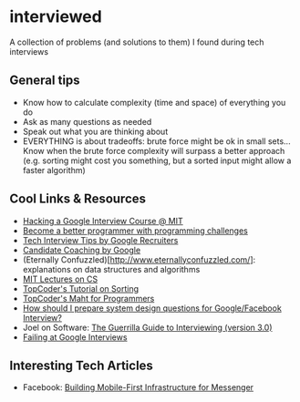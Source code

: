 # interviewed

A collection of problems (and solutions to them) I found during tech interviews

## General tips

- Know how to calculate complexity (time and space) of everything you do
- Ask as many questions as needed
- Speak out what you are thinking about
- EVERYTHING is about tradeoffs: brute force might be ok in small sets... Know when the brute force complexity will surpass a better approach (e.g. sorting might cost you something, but a sorted input might allow a faster algorithm)

## Cool Links & Resources

- [Hacking a Google Interview Course @ MIT](http://courses.csail.mit.edu/iap/interview)
- [Become a better programmer with programming challenges](http://macgyverdev.blogspot.se/2014/04/become-better-programmer-with.html)
- [Tech Interview Tips by Google Recruiters](https://www.google.com/about/careers/lifeatgoogle/hangouts-on-air-google-recruiters-share-technical-interview-tips.html)
- [Candidate Coaching by Google](http://www.youtube.com/watch?v=oWbUtlUhwa8)
- (Eternally Confuzzled)[http://www.eternallyconfuzzled.com/]: explanations on data structures and algorithms
- [MIT Lectures on CS](http://ocw.mit.edu/courses/electrical-engineering-and-computer-science/6-046j-introduction-to-algorithms-sma-5503-fall-2005/video-lectures)
- [TopCoder's Tutorial on Sorting](http://community.topcoder.com/tc?module=Static&d1=tutorials&d2=sorting)
- [TopCoder's Maht for Programmers](http://community.topcoder.com/tc?module=Static&d1=tutorials&d2=math_for_topcoders)
- [How should I prepare system design questions for Google/Facebook Interview?](http://www.quora.com/How-should-I-prepare-system-design-questions-for-Google-Facebook-Interview)
- Joel on Software: [The Guerrilla Guide to Interviewing (version 3.0)](http://www.joelonsoftware.com/articles/GuerrillaInterviewing3.html)
- [Failing at Google Interviews](http://alexbowe.com/failing-at-google-interviews/)

## Interesting Tech Articles

- Facebook: [Building Mobile-First Infrastructure for Messenger](https://code.facebook.com/posts/820258981365363/building-mobile-first-infrastructure-for-messenger/)
